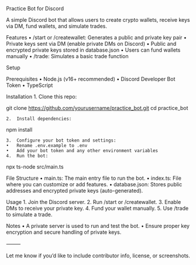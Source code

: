 

Practice Bot for Discord

A simple Discord bot that allows users to create crypto wallets, receive keys via DM, fund wallets, and simulate trades.

Features
	•	/start or /createwallet: Generates a public and private key pair
	•	Private keys sent via DM (enable private DMs on Discord)
	•	Public and encrypted private keys stored in database.json
	•	Users can fund wallets manually
	•	/trade: Simulates a basic trade function

Setup

Prerequisites
	•	Node.js (v16+ recommended)
	•	Discord Developer Bot Token
	•	TypeScript

Installation
	1.	Clone this repo:

git clone https://github.com/yourusername/practice_bot.git
cd practice_bot


	2.	Install dependencies:

npm install


	3.	Configure your bot token and settings:
	•	Rename .env.example to .env
	•	Add your bot token and any other environment variables
	4.	Run the bot:

npx ts-node src/main.ts



File Structure
	•	main.ts: The main entry file to run the bot.
	•	index.ts: File where you can customize or add features.
	•	database.json: Stores public addresses and encrypted private keys (auto-generated).

Usage
	1.	Join the Discord server.
	2.	Run /start or /createwallet.
	3.	Enable DMs to receive your private key.
	4.	Fund your wallet manually.
	5.	Use /trade to simulate a trade.

Notes
	•	A private server is used to run and test the bot.
	•	Ensure proper key encryption and secure handling of private keys.

⸻

Let me know if you’d like to include contributor info, license, or screenshots.